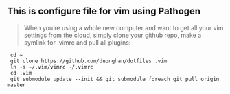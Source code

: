 ## This is configure file for vim using Pathogen

>When you’re using a whole new computer and want to get all your vim settings from the cloud, simply clone your github repo, make a symlink for .vimrc and pull all plugins:
```
 cd ~
 git clone https://github.com/duonghan/dotfiles .vim
 ln -s ~/.vim/vimrc ~/.vimrc
 cd .vim
 git submodule update --init && git submodule foreach git pull origin master
```

